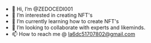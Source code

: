 - 👋 Hi, I’m @ZEDOCEDI001
- 👀 I’m interested in creating NFT's
- 🌱 I’m currently learning how to create NFT's
- 💞️ I’m looking to collaborate with experts and likeminds. 
- 📫 How to reach me @ la6dc51707802@gmail.com

<!---
ZEDOCEDI001/ZEDOCEDI001 is a ✨ special ✨ repository because its `README.md` (this file) appears on your GitHub profile.
You can click the Preview link to take a look at your changes.
--->
